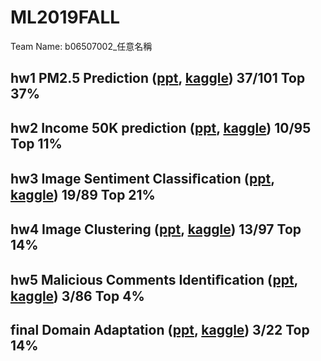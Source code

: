 # ML2019FALL 
Team Name: b06507002_任意名稱
## hw1 PM2.5 Prediction ([ppt](https://drive.google.com/open?id=19MwsdI6yub6QOhs-rYQ8ncoRsW6mXXwO), [kaggle](https://www.kaggle.com/c/ml2019fall-hw1)) 37/101 Top 37%
## hw2 Income 50K prediction ([ppt](https://drive.google.com/open?id=1rZqc7tXf7AxH4DhSTL3yae0FXe1p2YXZ), [kaggle](https://www.kaggle.com/c/ml2019fall-hw2)) 10/95 Top 11%
## hw3 Image Sentiment Classiﬁcation ([ppt](https://drive.google.com/open?id=12vTGLW_vkui4PGHJGeeiCfvu_k7vsv6N), [kaggle](https://www.kaggle.com/c/ml2019fall-hw3)) 19/89 Top 21%
## hw4 Image Clustering ([ppt](https://drive.google.com/open?id=1Iq_PZJCnXxisYuZuYyO62vxgPhWiiabJ), [kaggle](https://www.kaggle.com/c/ml2019fall-hw4)) 13/97 Top 14%
## hw5 Malicious Comments Identiﬁcation ([ppt](https://drive.google.com/open?id=1qambz2Ek_Z1UJLuCCIiNq98v_K4yYM8O), [kaggle](https://www.kaggle.com/c/ml2019fall-hw5)) 3/86 Top 4%
## final Domain Adaptation ([ppt](https://drive.google.com/open?id=1leYCs0RNjYF8sBGc7SuF5-R3awoRF_QF), [kaggle](https://www.kaggle.com/c/ml2019fall-final-domain-adaptation)) 3/22 Top 14%
